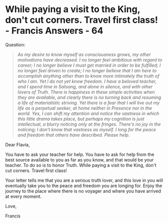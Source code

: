 # While paying a visit to the King, don't cut corners. Travel first class! - Francis Answers - 64

Question:

>_As my desire to know myself as consciousness grows, my other motivations have decreased. I no longer feel ambitious with regard to career; I no longer believe I must get married in order to be fulfilled; I no longer feel driven to create; I no longer believe that I am here to accomplish anything other than to know more intimately the truth of who I am. Yet I do not yet know freedom. I have a beloved teacher, and I spend time in Satsang, and alone in silence, and with other lovers of Truth. There is happiness in these simple activities when they are available, and clearly there is no turning back and resuming a life of materialistic striving. Yet there is a fear that I will live out my life as a perpetual seeker, at home neither in Presence nor in the world. Yes, I can shift my attention and notice the vastness in which this little drama takes place, but perhaps my cognition is just intellectual, a blurry noticing only at the fringes. There's no joy in the noticing; I don't know that vastness as myself. I long for the peace and freedom that others have described. Please help._

Dear Flavia,

You have to ask your teacher for help. You have to ask for help from the best source available to you as far as you know, and that would be your teacher. To do so is to honor Truth. While paying a visit to the King, don't cut corners. Travel first class!

Your letter tells me that you are a serious truth lover, and this love in you will eventually take you to the peace and freedom you are longing for. Enjoy the journey to the place where there is no voyager and where you have arrived at every moment.

Love,

Francis

